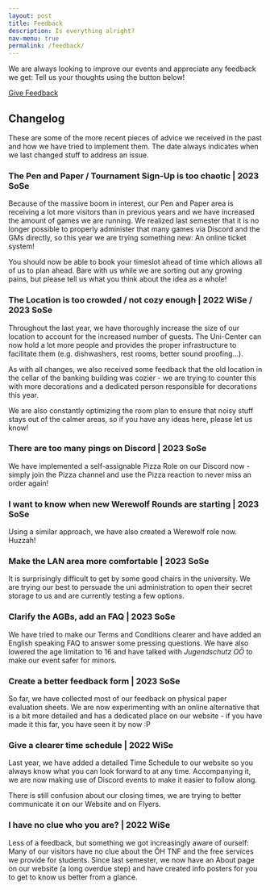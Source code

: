 ```yaml
---
layout: post
title: Feedback
description: Is everything alright?
nav-menu: true
permalink: /feedback/
---
```


We are always looking to improve our events and appreciate any feedback we get: Tell us your thoughts using the button below!

<a href="https://forms.gle/RcDLxi2cMD4ddZap7" target="_blank" rel="noopener noreferrer" class="button img">Give Feedback</a>


## Changelog
These are some of the more recent pieces of advice we received in the past and how we have tried to implement them. The date always indicates when we last changed stuff to address an issue.

### The Pen and Paper / Tournament Sign-Up is too chaotic | 2023 SoSe
Because of the massive boom in interest, our Pen and Paper area is receiving a lot more visitors than in previous years and we have increased the amount of games we are running. We realized last semester that it is no longer possible to properly administer that many games via Discord and the GMs directly, so this year we are trying something new: An online ticket system!

You should now be able to book your timeslot ahead of time which allows all of us to plan ahead.
Bare with us while we are sorting out any growing pains, but please tell us what you think about the idea as a whole!

### The Location is too crowded / not cozy enough | 2022 WiSe / 2023 SoSe
Throughout the last year, we have thoroughly increase the size of our location to account for the increased number of guests.
The Uni-Center can now hold a lot more people and provides the proper infrastructure to facilitate them (e.g. dishwashers, rest rooms, better sound proofing...).

As with all changes, we also received some feedback that the old location in the cellar of the banking building was cozier - we are trying to counter this with more decorations and a dedicated person responsible for decorations this year.

We are also constantly optimizing the room plan to ensure that noisy stuff stays out of the calmer areas, so if you have any ideas here, please let us know!

### There are too many pings on Discord | 2023 SoSe
We have implemented a self-assignable Pizza Role on our Discord now - simply join the Pizza channel and use the Pizza reaction to never miss an order again!

### I want to know when new Werewolf Rounds are starting | 2023 SoSe
Using a similar approach, we have also created a Werewolf role now. Huzzah!

### Make the LAN area more comfortable | 2023 SoSe
It is surprisingly difficult to get by some good chairs in the university. We are trying our best to persuade the uni administration to open their secret storage to us and are currently testing a few options.

### Clarify the AGBs, add an FAQ | 2023 SoSe
We have tried to make our Terms and Conditions clearer and have added an English speaking FAQ to answer some pressing questions. We have also lowered the age limitation to 16 and have talked with _Jugendschutz OÖ_ to make our event safer for minors.

### Create a better feedback form | 2023 SoSe
So far, we have collected most of our feedback on physical paper evaluation sheets. We are now experimenting with an online alternative that is a bit more detailed and has a dedicated place on our website - if you have made it this far, you have seen it by now :P

### Give a clearer time schedule | 2022 WiSe
Last year, we have added a detailed Time Schedule to our website so you always know what you can look forward to at any time. Accompanying it, we are now making use of Discord events to make it easier to follow along. 

There is still confusion about our closing times, we are trying to better communicate it on our Website and on Flyers.

### I have no clue who you are? | 2022 WiSe
Less of a feedback, but something we got increasingly aware of ourself: Many of our visitors have no clue about the ÖH TNF and the free services we provide for students. Since last semester, we now have an About page on our website (a long overdue step) and have created info posters for you to get to know us better from a glance.